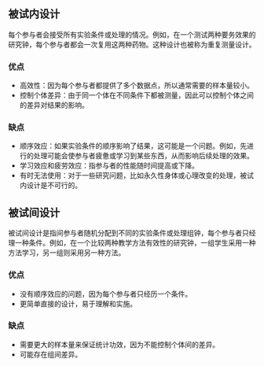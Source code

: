 ## 被试内设计
每个参与者会接受所有实验条件或处理的情况。例如，在一个测试两种要务效果的研究钟，每个参与者都会一次复用这两种药物。这种设计也被称为重复测量设计。
### 优点
- 高效性：因为每个参与者都提供了多个数据点，所以通常需要的样本量较小。
- 控制个体差异：由于同一个体在不同条件下都被测量，因此可以控制个体之间的差异对结果的影响。
### 缺点
- 顺序效应：如果实验条件的顺序影响了结果，这可能是一个问题。例如，先进行的处理可能会使参与者疲惫或学习到某些东西，从而影响后续处理的效果。
- 学习效应和疲劳效应：指参与者的性能随时间提高或下降。
- 有时无法使用：对于一些研究问题，比如永久性身体或心理改变的处理，被试内设计是不可行的。
## 被试间设计
被试间设计是指间参与者随机分配到不同的实验条件或处理组钟，每个参与者只经理一种条件。例如，在一个比较两种教学方法有效性的研究钟，一组学生采用一种方法学习，另一组则采用另一种方法。
### 优点
- 没有顺序效应的问题，因为每个参与者只经历一个条件。
- 更简单直接的设计，易于理解和实施。
### 缺点
- 需要更大的样本量来保证统计功效，因为不能控制个体间的差异。
- 可能存在组间差异。